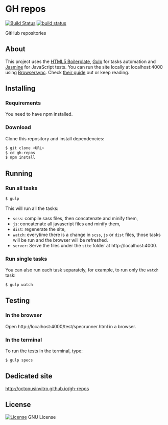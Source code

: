 # GH repos

[![Build Status](https://travis-ci.org/octopusinvitro/gh-repos.svg?branch=master)](https://travis-ci.org/octopusinvitro/gh-repos)
[![build status](https://gitlab.com/me-stevens/gh-repos/badges/master/build.svg)](https://gitlab.com/me-stevens/gh-repos/commits/master)

GitHub repositories

## About

This project uses the [HTML5 Boilerplate](https://html5boilerplate.com/), [Gulp](http://gulpjs.com/) for tasks automation and [Jasmine](http://jasmine.github.io/) for JavaScript tests. You can run the site locally at localhost:4000 using [Browsersync](https://www.browsersync.io/). Check [their guide](https://www.browsersync.io/docs/gulp/) out or keep reading.

## Installing

### Requirements

You need to have npm installed.

### Download

Clone this repository and install dependencies:

```bash
$ git clone <URL>
$ cd gh-repos
$ npm install
```

## Running

### Run all tasks

```bash
$ gulp
```

This will run all the tasks:
* `scss`: compile sass files, then concatenate and minify them,
* `js`: concatenate all javascript files and minify them,
* `dist`: regenerate the site,
* `watch`: everytime there is a change in `scss`, `js` or `dist` files, those tasks will be run and the browser will be refreshed.
* `server`: Serve the files under the `site` folder at http://localhost:4000.

### Run single tasks

You can also run each task separately, for example, to run only the `watch` task:

```bash
$ gulp watch
```

## Testing

### In the browser

Open http://localhost:4000/test/specrunner.html in a browser.


### In the terminal

To run the tests in the terminal, type:

```bash
$ gulp specs
```

## Dedicated site

http://octopusinvitro.github.io/gh-repos

## License

[![License](https://img.shields.io/badge/gnu-license-green.svg?style=flat)](https://opensource.org/licenses/GPL-2.0)
GNU License
